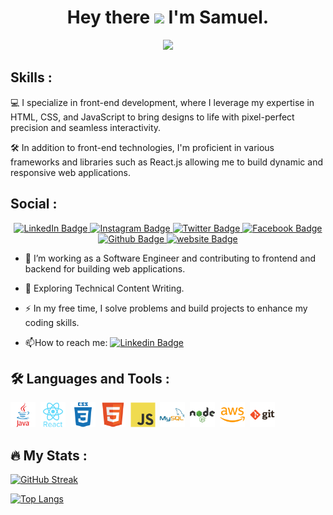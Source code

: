 
<h1 align="center">
  Hey there 
  <img src="https://media.giphy.com/media/hvRJCLFzcasrR4ia7z/giphy.gif" width="30px"/>
  I'm Samuel.
</h1>

  <div id="header" align="center">
  <img src="https://media.giphy.com/media/M9gbBd9nbDrOTu1Mqx/giphy.gif" width="100"/>
  </div>

## Skills :
💻 I specialize in front-end development, where I leverage my expertise in HTML, CSS, and JavaScript to bring designs to life with pixel-perfect precision and seamless interactivity.

🛠️ In addition to front-end technologies, I'm proficient in various frameworks and libraries such as React.js  allowing me to build dynamic and responsive web applications.


## Social :

<div id="badges" align = "center">
  <a href="https://www.linkedin.com/in/samuel-mwangi-scrip/">
    <img src="https://img.shields.io/badge/LinkedIn-blue?style=for-the-badge&logo=linkedin&logoColor=white" alt="LinkedIn Badge"/>
  </a>
  <a href="https://www.instagram.com/west_salvadox/">
    <img src="https://img.shields.io/badge/Instagram-gold?style=for-the-badge&logo=instagram&logoColor=white" alt="Instagram Badge"/>
  </a>
  <a href="your-twitter-URL">
    <img src="https://img.shields.io/badge/Twitter-blue?style=for-the-badge&logo=twitter&logoColor=white" alt="Twitter Badge"/>
  </a>
   <a href="https://www.instagram.com/west_salvadox/">
    <img src="https://img.shields.io/badge/Facebook-blue?style=for-the-badge&logo=facebook&logoColor=white" alt="Facebook Badge"/>
  </a>
   <a href="https://github.com/sammy6378">
    <img src="https://img.shields.io/badge/Github-black?style=for-the-badge&logo=github&logoColor=white" alt="Github Badge"/>
  </a>
   <a href="https://sammy6378.github.io/portfolio-website/">
    <img src="https://img.shields.io/badge/Website-green?style=for-the-badge&logo=website&logoColor=white" alt="website Badge"/>
  </a>
</div>


- :telescope: I’m working as a Software Engineer and contributing to frontend and backend for building web applications.

- :seedling: Exploring Technical Content Writing.

- :zap: In my free time, I solve problems and build projects to enhance my coding skills.

- :mailbox:How to reach me: [![Linkedin Badge](https://img.shields.io/badge/-samuel-blue?style=flat&logo=Linkedin&logoColor=white)](https://www.linkedin.com/in/samuel-mwangi-scrip/)

## :hammer_and_wrench: Languages and Tools :

<div>
  <img src="https://github.com/devicons/devicon/blob/master/icons/java/java-original-wordmark.svg" title="Java" alt="Java" width="40" height="40"/>&nbsp;
  <img src="https://github.com/devicons/devicon/blob/master/icons/react/react-original-wordmark.svg" title="React" alt="React" width="40" height="40"/>&nbsp;
  <img src="https://github.com/devicons/devicon/blob/master/icons/css3/css3-plain-wordmark.svg"  title="CSS3" alt="CSS" width="40" height="40"/>&nbsp;
  <img src="https://github.com/devicons/devicon/blob/master/icons/html5/html5-original.svg" title="HTML5" alt="HTML" width="40" height="40"/>&nbsp;
  <img src="https://github.com/devicons/devicon/blob/master/icons/javascript/javascript-original.svg" title="JavaScript" alt="JavaScript" width="40" height="40"/>&nbsp;
  <img src="https://github.com/devicons/devicon/blob/master/icons/mysql/mysql-original-wordmark.svg" title="MySQL"  alt="MySQL" width="40" height="40"/>&nbsp;
  <img src="https://github.com/devicons/devicon/blob/master/icons/nodejs/nodejs-original-wordmark.svg" title="NodeJS" alt="NodeJS" width="40" height="40"/>&nbsp;
  <img src="https://github.com/devicons/devicon/blob/master/icons/amazonwebservices/amazonwebservices-plain-wordmark.svg" title="AWS" alt="AWS" width="40" height="40"/>&nbsp;
  <img src="https://github.com/devicons/devicon/blob/master/icons/git/git-original-wordmark.svg" title="Git" **alt="Git" width="40" height="40"/>
</div>

## :fire: My Stats :

[![GitHub Streak](https://github-readme-streak-stats.herokuapp.com?user=sammy6378&theme=dark)](https://git.io/streak-stats)

[![Top Langs](https://github-readme-stats.vercel.app/api/top-langs/?username=sammy6378&layout=compact&theme=vision-friendly-dark)](https://github.com/anuraghazra/github-readme-stats)

